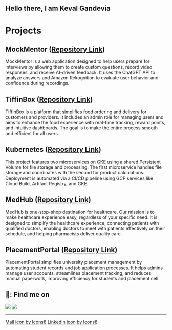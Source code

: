 ## Hello there, I am Keval Gandevia

# Projects

## MockMentor ([Repository Link](https://github.com/Keval-Gandevia/MockMentor))
MockMentor is a web application designed to help users prepare for interviews by allowing them to create custom questions, record video responses, and receive AI-driven feedback. It uses the ChatGPT API to analyze answers and Amazon Rekognition to evaluate user behavior and confidence during recordings.

## TiffinBox ([Repository Link](https://github.com/Keval-Gandevia/TiffinBox))
TiffinBox is a platform that simplifies food ordering and delivery for customers and providers. It includes an admin role for managing users and aims to enhance the food experience with real-time tracking, reward points, and intuitive dashboards. The goal is to make the entire process smooth and efficient for all users.

## Kubernetes ([Repository Link](https://github.com/Keval-Gandevia/Kubernetes))
This project features two microservices on GKE using a shared Persistent Volume for file storage and processing. The first microservice handles file storage and coordinates with the second for product calculations. Deployment is automated via a CI/CD pipeline using GCP services like Cloud Build, Artifact Registry, and GKE.

## MedHub ([Repository Link](https://github.com/Keval-Gandevia/MedHub))
MedHub is one-stop-shop destination for healthcare. Our mission is to make healthcare experience easy, regardless of your specific need. It is designed to simplify the healthcare experience, connecting patients with qualified doctors, enabling doctors to meet with patients effectively on their schedule, and helping pharmacists deliver quality care.

## PlacementPortal ([Repository Link](https://github.com/Keval-Gandevia/PlacementPortal))
PlacementPortal simplifies university placement management by automating student records and job application processes. It helps admins manage user accounts, streamlines placement tracking, and reduces manual paperwork, improving efficiency for students and placement cell.

## 📧: Find me on

<code><a href="mailto:keval.gandevia@dal.ca"><img src="https://img.icons8.com/fluency/48/000000/apple-mail.png"/></a></code>
<code><a href="https://www.linkedin.com/in/keval-gandevia/"><img src="https://img.icons8.com/color/48/000000/linkedin.png"/></a></code>

<hr/>

<div>
  <a target="_blank" href="https://icons8.com/icon/7rhqrO588QcU/mail">Mail icon by Icons8</a>
  <a target="_blank" href="https://icons8.com/icon/13930/linkedin">LinkedIn icon by Icons8</a>
</div>

<!---
Keval-Gandevia/Keval-Gandevia is a ✨ special ✨ repository because its `README.md` (this file) appears on your GitHub profile.
You can click the Preview link to take a look at your changes.
--->
